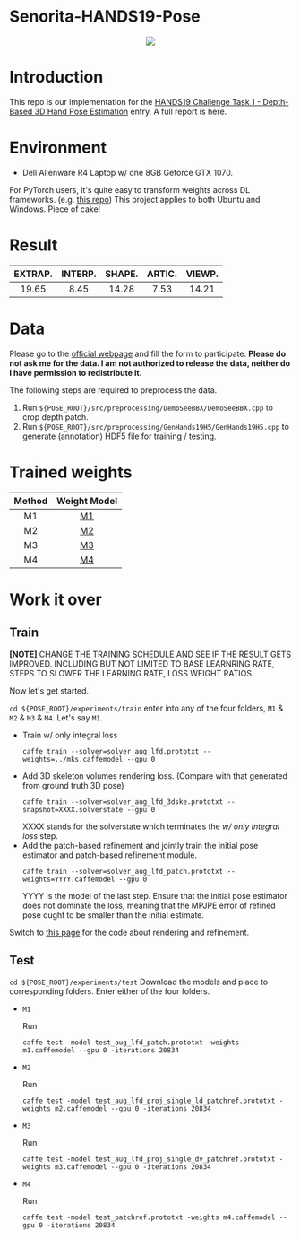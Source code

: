 # Senorita-HANDS19-Pose
<p align="center">
<img src="http://www.qingfuwan.com/uploads/1/1/5/6/115646345/pipeline.png" > 
</p>


# Introduction

This repo is our implementation for the [HANDS19 Challenge Task 1 - Depth-Based 3D Hand Pose Estimation](https://competitions.codalab.org/competitions/20913#learn_the_details) entry. A full report is here.

# Environment
- Dell Alienware R4 Laptop w/ one 8GB Geforce GTX 1070.

For PyTorch users, it's quite easy to transform weights across DL frameworks. (e.g. [this repo](https://github.com/xxradon/PytorchToCaffe)) This project applies to both Ubuntu and Windows. Piece of cake!


# Result
| EXTRAP. | INTERP. | SHAPE. | ARTIC. | VIEWP. |
|:-:|:-:|:-:|:-:|:-:|
| 19.65 | 8.45 | 14.28 | 7.53 | 14.21 |

# Data
Please go to the [official webpage](https://sites.google.com/view/hands2019/challenge) and fill the form to participate. **Please do not ask me for the data. I am not authorized to release the data, neither do I have permission to redistribute it.**

The following steps are required to preprocess the data.
1. Run ```${POSE_ROOT}/src/preprocessing/DemoSeeBBX/DemoSeeBBX.cpp``` to crop depth patch.
2. Run ```${POSE_ROOT}/src/preprocessing/GenHands19H5/GenHands19H5.cpp``` to generate (annotation) HDF5 file for training / testing.

# Trained weights
| Method | Weight Model  |
|:-:|:-:|
| M1     | [M1](https://drive.google.com/file/d/1jH50yED6Jr6uAAlomvn5AGdaDaHGoLhD/view?usp=sharing) |
| M2     | [M2](https://drive.google.com/file/d/1lPXogZKChtGbpjEQQLDYf3493XKyng1V/view?usp=sharing) |
| M3     | [M3](https://drive.google.com/file/d/1ddOyxxqLffyjzeYkm1c9heu4wl_zAEh4/view?usp=sharing) |
| M4     | [M4](https://drive.google.com/file/d/1A9i4bIH53C90EXHIiV5iTOIZdT1VbLoo/view?usp=sharing) |

# Work it over
## Train
**[NOTE]** CHANGE THE TRAINING SCHEDULE AND SEE IF THE RESULT GETS IMPROVED. INCLUDING BUT NOT LIMITED TO BASE LEARNRING RATE, STEPS TO SLOWER THE LEARNING RATE, LOSS WEIGHT RATIOS.

Now let's get started.

```cd ${POSE_ROOT}/experiments/train``` enter into any of the four folders, ```M1``` & ```M2``` & ```M3``` & ```M4```. Let's say ```M1```.
- Train w/ only integral loss 
  ```
  caffe train --solver=solver_aug_lfd.prototxt --weights=../mks.caffemodel --gpu 0
  ```
- Add 3D skeleton volumes rendering loss. (Compare with that generated from ground truth 3D pose)
  ```
  caffe train --solver=solver_aug_lfd_3dske.prototxt --snapshot=XXXX.solverstate --gpu 0
  ```
  XXXX stands for the solverstate which terminates the *w/ only integral loss* step.
- Add the patch-based refinement and jointly train the initial pose estimator and patch-based refinement module.
  ```
  caffe train --solver=solver_aug_lfd_patch.prototxt --weights=YYYY.caffemodel --gpu 0
  ```
  YYYY is the model of the last step. Ensure that the initial pose estimator does not dominate the loss, meaning that the MPJPE error of refined pose ought to be smaller than the initial estimate.
  
Switch to [this page](https://github.com/strawberryfg/Senorita-HANDS19-Pose/tree/master/src/network_layers) for the code about rendering and refinement.

## Test

```cd ${POSE_ROOT}/experiments/test``` Download the models and place to corresponding folders. Enter either of the four folders.


- ```M1```

  Run
  
  ```
  caffe test -model test_aug_lfd_patch.prototxt -weights m1.caffemodel --gpu 0 -iterations 20834
  ```  
- ```M2```

  Run 
  
  ```
  caffe test -model test_aug_lfd_proj_single_ld_patchref.prototxt -weights m2.caffemodel --gpu 0 -iterations 20834
  ```
  
- ```M3```

  Run 
  
  ```
  caffe test -model test_aug_lfd_proj_single_dv_patchref.prototxt -weights m3.caffemodel --gpu 0 -iterations 20834
  ```
  
- ```M4```

  Run 
  
  ```
  caffe test -model test_patchref.prototxt -weights m4.caffemodel --gpu 0 -iterations 20834
  ```
  
